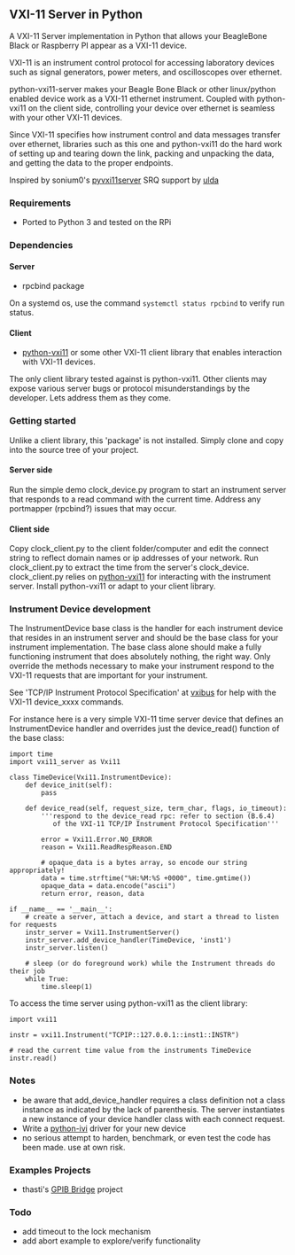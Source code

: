 ## VXI-11 Server in Python

A VXI-11 Server implementation in Python that allows your BeagleBone Black or Raspberry PI appear as a VXI-11 device.

VXI-11 is an instrument control protocol for accessing laboratory devices such as signal generators, power meters, and oscilloscopes over ethernet.

python-vxi11-server makes your Beagle Bone Black or other linux/python enabled device work as a VXI-11 ethernet instrument.  Coupled with python-vxi11 on the client side, controlling your device over ethernet is seamless with your other VXI-11 devices.

Since VXI-11 specifies how instrument control and data messages transfer over ethernet, libraries such as this one and python-vxi11 do the hard work of setting up and tearing down the link, packing and unpacking the data, and getting the data to the proper endpoints.

Inspired by sonium0's [pyvxi11server](https://github.com/sonium0/pyvxi11server)
SRQ support by [ulda](https://github.com/ulda)

### Requirements
  * Ported to Python 3 and tested on the RPi

### Dependencies
#### Server
  * rpcbind package
  
  On a systemd os, use the command ```systemctl status rpcbind``` to verify run status.

#### Client
  * [python-vxi11](https://github.com/python-ivi/python-vxi11) or some other VXI-11 client library that enables interaction with VXI-11 devices.

The only client library tested against is python-vxi11.  Other clients may expose various server bugs or protocol misunderstandings by the developer.  Lets address them as they come.

### Getting started
Unlike a client library, this 'package' is not installed.  Simply clone and copy into the source tree of your project.

#### Server side
Run the simple demo clock_device.py program to start an instrument server that responds to a read command with the current time.  Address any portmapper (rpcbind?) issues that may occur.

#### Client side
Copy clock_client.py to the client folder/computer and edit the connect string to reflect domain names or ip addresses of your network.  Run clock_client.py to extract the time from the server's clock_device.
clock_client.py relies on [python-vxi11](https://github.com/python-ivi/python-vxi11) for interacting with the instrument server.  Install python-vxi11 or adapt to your client library.

### Instrument Device development
The InstrumentDevice base class is the handler for each instrument device that resides in an instrument server and should be the base class for your instrument implementation.  The base class alone should make a fully functioning instrument that does absolutely nothing, the right way.  Only override the methods necessary to make your instrument respond to the VXI-11 requests that are important for your instrument.

See 'TCP/IP Instrument Protocol Specification' at [vxibus](http://www.vxibus.org/specifications.html) for help with the VXI-11 device_xxxx commands.

For instance here is a very simple VXI-11 time server device that defines an InstrumentDevice handler and overrides just the device_read() function of the base class:

    import time
    import vxi11_server as Vxi11

    class TimeDevice(Vxi11.InstrumentDevice):
        def device_init(self):
            pass
			
        def device_read(self, request_size, term_char, flags, io_timeout):
            '''respond to the device_read rpc: refer to section (B.6.4)
               of the VXI-11 TCP/IP Instrument Protocol Specification'''
			   
            error = Vxi11.Error.NO_ERROR
            reason = Vxi11.ReadRespReason.END
        
            # opaque_data is a bytes array, so encode our string appropriately!
            data = time.strftime("%H:%M:%S +0000", time.gmtime())
            opaque_data = data.encode("ascii") 
            return error, reason, data

    if __name__ == '__main__':
        # create a server, attach a device, and start a thread to listen for requests
        instr_server = Vxi11.InstrumentServer()
        instr_server.add_device_handler(TimeDevice, 'inst1')
        instr_server.listen()

        # sleep (or do foreground work) while the Instrument threads do their job
        while True:
       	    time.sleep(1)


To access the time server using python-vxi11 as the client library:

    import vxi11

    instr = vxi11.Instrument("TCPIP::127.0.0.1::inst1::INSTR")

    # read the current time value from the instruments TimeDevice
    instr.read()

  
### Notes
  * be aware that add_device_handler requires a class definition not a class instance as indicated by the lack of parenthesis.  The server instantiates a new instance of your device handler class with each connect request.
  * Write a [python-ivi](https://github.com/python-ivi/python-ivi) driver for your new device
  * no serious attempt to harden, benchmark, or even test the code has been made.  use at own risk.

### Examples Projects
  * thasti's [GPIB Bridge](https://git.loetlabor-jena.de/thasti/tcpip2instr) project
  
### Todo
  * add timeout to the lock mechanism
  * add abort example to explore/verify functionality
